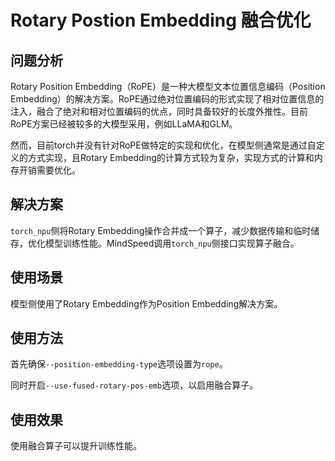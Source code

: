 # Rotary Postion Embedding 融合优化

## 问题分析

Rotary Position Embedding（RoPE）是一种大模型文本位置信息编码（Position Embedding）的解决方案。RoPE通过绝对位置编码的形式实现了相对位置信息的注入，融合了绝对和相对位置编码的优点，同时具备较好的长度外推性。目前RoPE方案已经被较多的大模型采用，例如LLaMA和GLM。

然而，目前torch并没有针对RoPE做特定的实现和优化，在模型侧通常是通过自定义的方式实现，且Rotary Embedding的计算方式较为复杂，实现方式的计算和内存开销需要优化。

## 解决方案
`torch_npu`侧将Rotary Embedding操作合并成一个算子，减少数据传输和临时储存，优化模型训练性能。MindSpeed调用`torch_npu`侧接口实现算子融合。

## 使用场景

模型侧使用了Rotary Embedding作为Position Embedding解决方案。

## 使用方法

首先确保`--position-embedding-type`选项设置为`rope`。

同时开启`--use-fused-rotary-pos-emb`选项，以启用融合算子。

## 使用效果

使用融合算子可以提升训练性能。